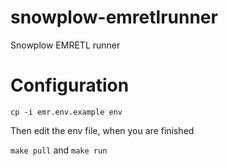 # snowplow-emretlrunner
Snowplow EMRETL runner

# Configuration

`cp -i emr.env.example env`

 Then edit the env file, when you are finished

`make pull` and `make run`
